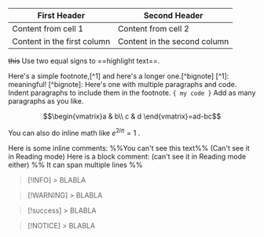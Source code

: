 |First Header | Second Header|
|------------ | ------------|
|Content from cell 1 | Content from cell 2|
|Content in the first column | Content in the second column|

~~this~~
Use two equal signs to ==highlight text==.

Here's a simple footnote,[^1] and here's a longer one.[^bignote] [^1]: meaningful! [^bignote]: Here's one with multiple paragraphs and code. Indent paragraphs to include them in the footnote. `{ my code }` Add as many paragraphs as you like.

$$\begin{vmatrix}a & b\\ c & d \end{vmatrix}=ad-bc$$

You can also do inline math like $e^{2i\pi} = 1$ .

Here is some inline comments: %%You can't see this text%% (Can't see it in Reading mode) Here is a block comment: (can't see it in Reading mode either) %% It can span multiple lines %%

> [!INFO] > BLABLA

> [!WARNING] > BLABLA

> [!success] > BLABLA

> [!NOTICE] > BLABLA
